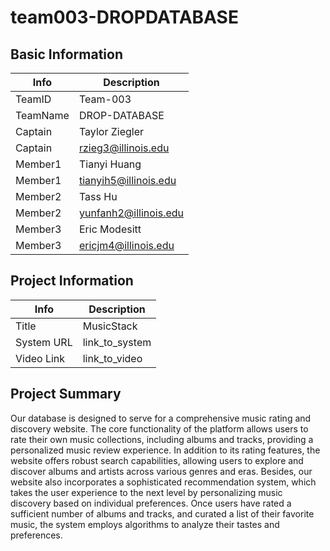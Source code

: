 # team003-DROPDATABASE

## Basic Information

|   Info      |        Description     |
| ----------- | ---------------------- |
| TeamID      |        Team-003        |
| TeamName    |    DROP-DATABASE       |
| Captain     |      Taylor Ziegler    |
| Captain     |  rzieg3@illinois.edu   |
| Member1     |     Tianyi Huang       |
| Member1     | tianyih5@illinois.edu  |
| Member2     |      Tass Hu          |
| Member2     |       yunfanh2@illinois.edu          |
| Member3     |             Eric Modesitt           |
| Member3     |           ericjm4@illinois.edu             |

## Project Information

|   Info      | Description    |
| ----------- |----------------|
|  Title      | MusicStack     |
| System URL  | link_to_system |
| Video Link  | link_to_video  |

## Project Summary

Our database is designed to serve for a comprehensive music rating and discovery website. The core functionality of the platform allows users to rate their own music collections, including albums and tracks, providing a personalized music review experience. In addition to its rating features, the website offers robust search capabilities, allowing users to explore and discover albums and artists across various genres and eras. Besides, our website also incorporates a sophisticated recommendation system, which takes the user experience to the next level by personalizing music discovery based on individual preferences. Once users have rated a sufficient number of albums and tracks, and curated a list of their favorite music, the system employs algorithms to analyze their tastes and preferences.

